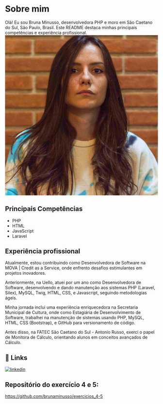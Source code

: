 
# Sobre mim
Olá! Eu sou Bruna Minusso, desenvolvedora PHP e moro em São Caetano do Sul, São Paulo, Brasil. Este README destaca minhas principais competências e experiência profissional.
![Minha Foto](minha_foto_dois.jpg)

## Principais Competências

- PHP
- HTML
- JavaScript
- Laravel

## Experiência profissional
Atualmente, estou contribuindo como Desenvolvedora de Software na MOVA | Credit as a Service, onde enfrento desafios estimulantes em projetos inovadores.

Anteriormente, na Uello, atuei por um ano como Desenvolvedora de Software, desenvolvendo e dando manutenção aos sistemas PHP (Laravel, Silex), MySQL, Twig, HTML, CSS, e Javascript, seguindo metodologias ágeis.

Minha jornada inclui uma experiência enriquecedora na Secretaria Municipal de Cultura, onde como Estagiária de Desenvolvimento de Software, trabalhei na manutenção de sistemas usando PHP, MySQL, HTML, CSS (Bootstrap), e GitHub para versionamento de código.

Antes disso, na FATEC São Caetano do Sul - Antonio Russo, exerci o papel de Monitora de Cálculo, orientando alunos em conceitos avançados de Cálculo.
## 🔗 Links

[![linkedin](https://img.shields.io/badge/linkedin-0A66C2?style=for-the-badge&logo=linkedin&logoColor=white)](https://www.linkedin.com/in/brunaminusso)

## Repositório do exercício 4 e 5:
https://github.com/brunaminusso/exercicios_4-5